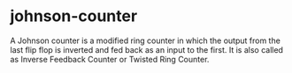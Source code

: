 # johnson-counter
A Johnson counter is a modified ring counter in which the output from the last flip flop is inverted and fed back as an input to the first. It is also called as Inverse Feedback Counter or Twisted Ring Counter.
